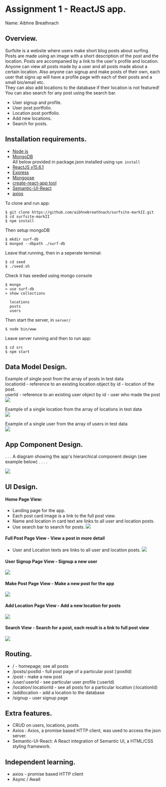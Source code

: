 # Assignment 1 - ReactJS app.

Name: Aibhne Breathnach

## Overview.
Surfsite is a website where users make short blog posts about surfing. Posts
are made using an image with a short description of the post and the location. Posts are accompanied
by a link to the user's profile and location.<br>
Anyone can view all posts made by a user and all posts made about a certain location.
Also anyone can signup and make posts of their own, each user that signs up will have a profile page
with each of their posts and a small bio/email etc. <br>
They can also add locations to the database if their location is not featured!<br>
You can also search for any post using the search bar.

 
 + User signup and profile.
 + User post portfolio.
 + Location post portfolio.
 + Add new locations.
 + Search for posts.

## Installation requirements.
+ [Node js](https://nodejs.org/en/)
+ [MongoDB](https://www.mongodb.com/)
<br> All below provided in package.json installed using ```npm install```
+ [ReactJS v15.6.1](https://reactjs.org/)
+ [Express](https://github.com/expressjs/express)
+ [Mongoose](http://mongoosejs.com/)
+ [create-react-app tool](https://github.com/facebookincubator/create-react-app)
+ [Semantic-UI-React](https://react.semantic-ui.com)
+ [axios](https://github.com/axios/axios)

To clone and run app:
```
$ git clone https://github.com/aibhnebreathnach/surfsite-markII.git
$ cd surfsite-markII
$ npm install
```

Then setup mongoDB
```
$ mkdir surf-db
$ mongod --dbpath ./surf-db
```
Leave that running, then in a seperate terminal:
```
$ cd seed
$ ./seed.sh
```
Check it has seeded using mongo console
```
$ mongo
> use surf-db
> show collections

  locations
  posts
  users
```
Then start the server, in ```server/```
```
$ node bin/www
```
Leave server running and then to run app:
```
$ cd src
$ npm start
```

## Data Model Design.

Example of single post from the array of posts in test data <br>
locationId - reference to an existing location object by id - location of the post. <br>
userId - reference to an existing user object by id - user who made the post <br>
![][posts_json]

Example of a single location from the array of locations in test data <br>
![][locations_json]

Example of a single user from the array of users in test data <br>
![][users_json]

## App Component Design.

 . . . A diagram showing the app's hierarchical component design (see example below) . . . .  

![][design]

## UI Design.

#### Home Page View: <br> 
+ Landing page for the app.
+ Each post card image is a link to the full post view.
+ Name and location in card text are links to all user and location posts.
+ Use search bar to search for posts.
![][home_view]

#### Full Post Page View - View a post in more detail <br>
+ User and Location texts are links to all user and location posts.
![][full_post_view]

#### User Signup Page View - Signup a new user <br>
![][signup_view]

#### Make Post Page View - Make a new post for the app <br>
![][post_view]

#### Add Location Page View - Add a new location for posts <br>
![][addlocation_view]

#### Search View - Search for a post, each result is a link to full post view <br>
![][search_view]

## Routing.

+ / - homepage; see all posts
+ /posts/:postId - full post page of a particular post (:postId)
+ /post - make a new post
+ /user/:userId - see particular user profile (:userId)
+ /location/:locationId - see all posts for a particular location (:locationId)
+ /addlocation - add a location to the database
+ /signup - user signup page

## Extra features.
+ CRUD on users, locations, posts.
+ Axios : Axios, a promise based HTTP client, was used to access the json server.
+ Semantic-UI-React: A React integration of Semantic UI, a HTML/CSS styling framework.

## Independent learning.
+ axios - promise based HTTP client
+ Async / Await


[posts_json]: ./images/posts_json.png
[locations_json]: ./images/locations_json.png
[users_json]: ./images/users_json.png

[design]: ./images/design.png

[home_view]: ./images/home_view.png
[full_post_view]: ./images/full_post_view.png
[signup_view]: ./images/signup_view.png
[post_view]: ./images/post_view.png
[addlocation_view]: ./images/addlocation_view.png
[search_view]: ./images/search_view.png